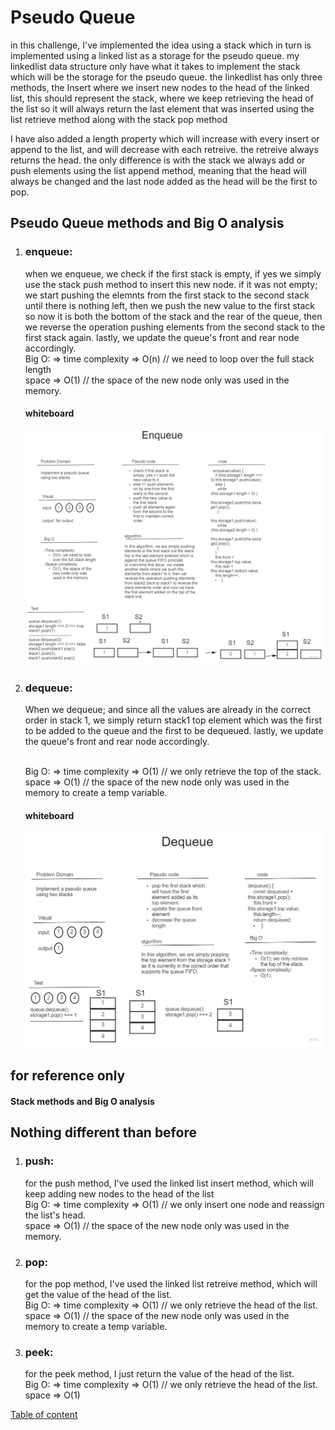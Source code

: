 # Pseudo Queue

in this challenge, I've implemented the idea using a stack which in turn is implemented using a linked list as a storage for the pseudo queue.
my linkedlist data structure only have what it takes to implement the stack which will be the storage for the pseudo queue.
the linkedlist has only three methods, the Insert where we insert new nodes to the head of the linked list, this should represent the stack, where we keep retrieving the head of the list so it will always return the last element that was inserted using the list retrieve method along with the stack pop method

I have also added a length property which will increase with every insert or append to the list, and will decrease with each retreive.
the retreive always returns the head. the only difference is with the stack we always add or push elements using the list append method, meaning that the head will always be changed and the last node added as the head will be the first to pop.

## Pseudo Queue methods and Big O analysis

1. ### enqueue:

   when we enqueue, we check if the first stack is empty, if yes we simply use the stack push method to insert this new node.
   if it was not empty; we start pushing the elemnts from the first stack to the second stack until there is nothing left, then we push the new value to the first stack so now it is both the bottom of the stack and the rear of the queue, then we reverse the operation pushing elements from the second stack to the first stack again.
   lastly, we update the queue's front and rear node accordingly.
   <br>Big O: => time complexity => O(n) // we need to loop over the full stack length<br>
   space => O(1) // the space of the new node only was used in the memory.

   #### whiteboard

   ![enqueue](./Enqueue%20White%20Board.jpg)

2. ### dequeue:

   When we dequeue; and since all the values are already in the correct order in stack 1, we simply return stack1 top element which was the first to be added to the queue and the first to be dequeued.
   lastly, we update the queue's front and rear node accordingly.

   <br>Big O: => time complexity => O(1) // we only retrieve the top of the stack.<br>
   space => O(1) // the space of the new node only was used in the memory to create a temp variable.

   #### whiteboard

   ![Dequeue](./Dequeue%20White%20Board.jpg)

## for reference only

#### Stack methods and Big O analysis

## Nothing different than before

1. ### push:

   for the push method, I've used the linked list insert method, which will keep adding new nodes to the head of the list
   <br>Big O: => time complexity => O(1) // we only insert one node and reassign the list's head.<br>
   space => O(1) // the space of the new node only was used in the memory.

2. ### pop:

   for the pop method, I've used the linked list retreive method, which will get the value of the head of the list.
   <br>Big O: => time complexity => O(1) // we only retrieve the head of the list.<br>
   space => O(1) // the space of the new node only was used in the memory to create a temp variable.

3. ### peek:

   for the peek method, I just return the value of the head of the list.
   <br>Big O: => time complexity => O(1) // we only retrieve the head of the list.<br>
   space => O(1)

[Table of content](../../../README.md)
